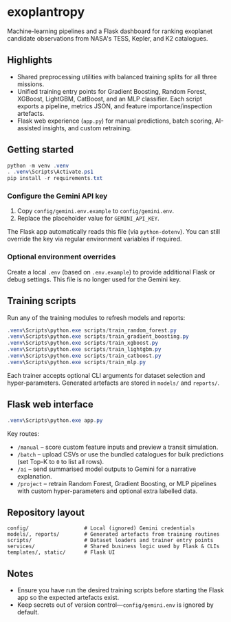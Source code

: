 # exoplantropy

Machine-learning pipelines and a Flask dashboard for ranking exoplanet
candidate observations from NASA's TESS, Kepler, and K2 catalogues.

## Highlights

- Shared preprocessing utilities with balanced training splits for all three
  missions.
- Unified training entry points for Gradient Boosting, Random Forest, XGBoost,
  LightGBM, CatBoost, and an MLP classifier. Each script exports a pipeline,
  metrics JSON, and feature importance/inspection artefacts.
- Flask web experience (`app.py`) for manual predictions, batch scoring,
  AI-assisted insights, and custom retraining.

## Getting started

```powershell
python -m venv .venv
. .venv\Scripts\Activate.ps1
pip install -r requirements.txt
```

### Configure the Gemini API key

1. Copy `config/gemini.env.example` to `config/gemini.env`.
2. Replace the placeholder value for `GEMINI_API_KEY`.

The Flask app automatically reads this file (via `python-dotenv`). You can still
override the key via regular environment variables if required.

### Optional environment overrides

Create a local `.env` (based on `.env.example`) to provide additional Flask or
debug settings. This file is no longer used for the Gemini key.

## Training scripts

Run any of the training modules to refresh models and reports:

```powershell
.venv\Scripts\python.exe scripts/train_random_forest.py
.venv\Scripts\python.exe scripts/train_gradient_boosting.py
.venv\Scripts\python.exe scripts/train_xgboost.py
.venv\Scripts\python.exe scripts/train_lightgbm.py
.venv\Scripts\python.exe scripts/train_catboost.py
.venv\Scripts\python.exe scripts/train_mlp.py
```

Each trainer accepts optional CLI arguments for dataset selection and
hyper-parameters. Generated artefacts are stored in `models/` and `reports/`.

## Flask web interface

```powershell
.venv\Scripts\python.exe app.py
```

Key routes:

- `/manual` – score custom feature inputs and preview a transit simulation.
- `/batch` – upload CSVs or use the bundled catalogues for bulk predictions
  (set Top-K to `0` to list all rows).
- `/ai` – send summarised model outputs to Gemini for a narrative explanation.
- `/project` – retrain Random Forest, Gradient Boosting, or MLP pipelines with
  custom hyper-parameters and optional extra labelled data.

## Repository layout

```
config/                  # Local (ignored) Gemini credentials
models/, reports/        # Generated artefacts from training routines
scripts/                 # Dataset loaders and trainer entry points
services/                # Shared business logic used by Flask & CLIs
templates/, static/      # Flask UI
```

## Notes

- Ensure you have run the desired training scripts before starting the Flask
  app so the expected artefacts exist.
- Keep secrets out of version control—`config/gemini.env` is ignored by
  default.
